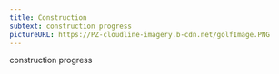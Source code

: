 ```yaml
---
title: Construction
subtext: construction progress
pictureURL: https://PZ-cloudline-imagery.b-cdn.net/golfImage.PNG
---
```

construction progress
